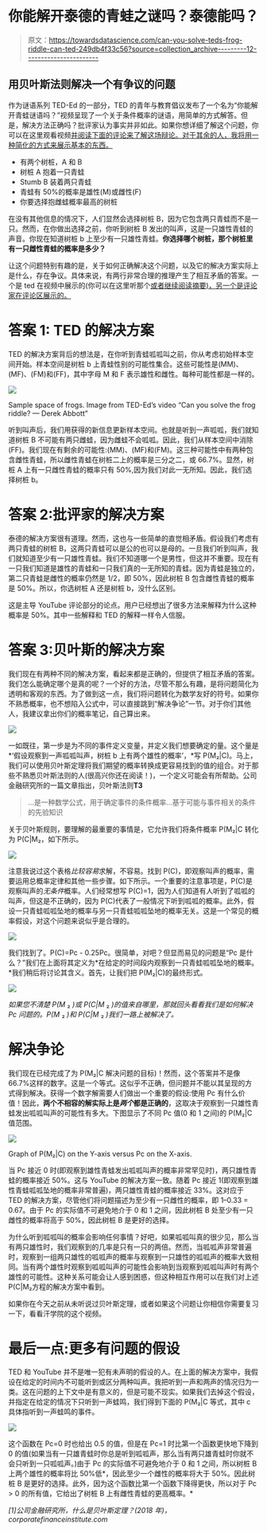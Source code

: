 # 你能解开泰德的青蛙之谜吗？泰德能吗？

> 原文：<https://towardsdatascience.com/can-you-solve-teds-frog-riddle-can-ted-249db4f33c56?source=collection_archive---------12----------------------->

## 用贝叶斯法则解决一个有争议的问题

作为谜语系列 TED-Ed 的一部分，TED 的青年与教育倡议发布了一个名为“你能解开青蛙谜语吗？”视频呈现了一个关于条件概率的谜语，用简单的方式解答。但是，解决方法正确吗？批评家认为事实并非如此。如果你想详细了解这个问题，你可以在这里观看视频[并阅读下面的评论来了解这场辩论。对于其余的人，我将用一种简化的方式来展示基本的东西。](https://youtu.be/cpwSGsb-rTs)

*   有两个树桩，A 和 B
*   树桩 A 抱着一只青蛙
*   Stumb B 装着两只青蛙
*   青蛙有 50%的概率是雄性(M)或雌性(F)
*   你要选择抱雌蛙概率最高的树桩

在没有其他信息的情况下，人们显然会选择树桩 B，因为它包含两只青蛙而不是一只。然而，在你做出选择之前，你听到树桩 B 发出的叫声，这是一只雄性青蛙的声音。你现在知道树桩 b 上至少有一只雄性青蛙。**你选择哪个树桩，那个树桩里有一只雌性青蛙的概率是多少？**

让这个问题特别有趣的是，关于如何正确解决这个问题，以及它的解决方案实际上是什么，存在争议。具体来说，有两行非常合理的推理产生了相互矛盾的答案。一个是 ted 在视频中展示的(你可以在这里听那个[或者继续阅读摘要)，另一个是评论家在评论区展示的。](https://youtu.be/cpwSGsb-rTs?t=141)

# 答案 1: TED 的解决方案

TED 的解决方案背后的想法是，在你听到青蛙呱呱叫之前，你从考虑初始样本空间开始。样本空间是树桩 b 上青蛙性别的可能性集合。这些可能性是(MM)、(MF)、(FM)和(FF)，其中字母 M 和 F 表示雄性和雌性。每种可能性都是一样的。

![](img/e64e678b20646c465578ce285c9b4b65.png)

Sample space of frogs. Image from TED-Ed’s video “Can you solve the frog riddle? — Derek Abbott”

听到叫声后，我们用获得的新信息更新样本空间。也就是听到一声呱呱，我们就知道树桩 B 不可能有两只雌蛙，因为雌蛙不会呱呱。因此，我们从样本空间中消除(FF)。我们现在有剩余的可能性:(MM)、(MF)和(FM)。这三种可能性中有两种包含雌性青蛙，所以雌性青蛙在树桩二上的概率是三分之二，或 66.7%。显然，树桩 A 上有一只雌性青蛙的概率只有 50%,因为我们对此一无所知。因此，我们选择树桩 b。

# 答案 2:批评家的解决方案

泰德的解决方案很有道理。然而，这也与一些简单的直觉相矛盾。假设我们考虑有两只青蛙的树桩 B，这两只青蛙可以是公的也可以是母的。一旦我们听到叫声，我们就知道至少有一只雄性青蛙。我们不知道哪一个是男性，但这并不重要。现在有一只我们知道是雄性的青蛙和一只我们真的一无所知的青蛙。因为青蛙是独立的，第二只青蛙是雌性的概率仍然是 1/2，即 50%，因此树桩 B 包含雌性青蛙的概率是 50%。所以，你选树桩 A 还是树桩 b，没什么区别。

这是主导 YouTube 评论部分的论点。用户已经想出了很多方法来解释为什么这种概率是 50%。其中一些解释和 TED 的解释一样令人信服。

# 答案 3:贝叶斯的解决方案

我们现在有两种不同的解决方案，看起来都是正确的，但提供了相互矛盾的答案。我们怎么能确定哪个是真的呢？一个好的方法，尽管不那么有趣，是将问题简化为透明和客观的东西。为了做到这一点，我们将问题转化为数学友好的符号。如果你不熟悉概率，也不想陷入公式中，可以直接跳到“解决争论”一节。对于你们其他人，我建议拿出你们的概率笔记，自己算出来。

![](img/71ddc91523b687cecab9b5a20df37fec.png)

一如既往，第一步是为不同的事件定义变量，并定义我们想要确定的量。这个量是*‘假设观察到一声呱呱叫声，树桩 b 上有两个雄性的概率’，*写 P(M₂|C)。马上，我们可以使用贝叶斯定理将我们期望的概率转换成更容易找到的值的组合。对于那些不熟悉贝叶斯法则的人(很高兴你还在阅读！)，一个定义可能会有所帮助。公司金融研究所的一篇文章指出，贝叶斯法则**T3**

> …是一种数学公式，用于确定事件的条件概率…基于可能与事件相关的条件的先验知识

关于贝叶斯规则，要理解的最重要的事情是，它允许我们将条件概率 P(M₂|C 转化为 P(C|M₂，如下所示。

![](img/746ba3a076e33a1a9986860997cddc63.png)

注意我说过这个表格*比较容易*求解，不容易。找到 P(C)，即观察叫声的概率，需要运用总概率定律和其他一些步骤。如下所示。一个重要的注意事项是，P(C)是观察叫声的*无条件*概率。人们经常想写 P(C)=1，因为人们知道有人听到了呱呱的叫声，但这是不正确的，因为 P(C)代表了一般情况下听到呱呱的概率。此外，假设一只青蛙呱呱坠地的概率与另一只青蛙呱呱坠地的概率无关。这是一个常见的概率假设，对这个问题来说似乎是合理的。

![](img/b61d8c1d4113d2de31c62cd0fc29a455.png)

我们找到了。P(C)=Pc - 0.25Pc。很简单，对吧？但显而易见的问题是“Pc 是什么？”我们在上面将其定义为*在给定的时间段内观察到一只青蛙呱呱坠地的概率。*我们稍后将讨论其含义。首先，让我们把 P(M₂|C)的最终形式。

![](img/a3c965e3a134fd5452d6206f9940fd57.png)

*如果您不清楚 P(M* ₂ *)或 P(C|M* ₂ *)的值来自哪里，那就回头看看我们是如何解决 Pc 问题的。P(M* ₂ *)和 P(C|M* ₂ *)我们一路上被解决了。*

# 解决争论

我们现在已经完成了为 P(M₂|C 解决问题的目标)！然而，这个答案并不是像 66.7%这样的数字。这是一个等式。这似乎不正确，但问题并不能以其呈现的方式得到解决。获得一个数字解需要人们做出一个重要的假设:使用 Pc 有什么价值！因此，**两个不相容的解实际上是*两个*都是正确的**，这取决于观察到一只雄性青蛙发出呱呱叫声的可能性有多大。下图显示了不同 Pc 值(0 和 1 之间)的 P(M₂|C 值范围。

![](img/b961fb755b25d552cb4c493f00c77bf4.png)

Graph of P(M₂|C) on the Y-axis versus Pc on the X-axis.

当 Pc 接近 0 时(即观察到雄性青蛙发出呱呱叫声的概率非常罕见时)，两只雄性青蛙的概率接近 50%。这与 YouTube 的解决方案一致。随着 Pc 接近 1(即观察到雄性青蛙呱呱坠地的概率非常普遍)，两只雄性青蛙的概率接近 33%。这对应于 TED 的解决方案，尽管他们将问题描述为至少有一只雌性的概率，即 1–0.33 = 0.67。由于 Pc 的实际值不可避免地介于 0 和 1 之间，因此树桩 B 处至少有一只雌性的概率将高于 50%，因此树桩 B 是更好的选择。

为什么听到呱呱叫的概率会影响任何事情？好吧，如果呱呱叫真的很少见，那么当有两只雄性时，我们观察到的几率是只有一只的两倍。然而，当呱呱声非常普遍时，观察到一组两只雄性的呱呱声的概率与观察到一只雄性的呱呱声的概率大致相同。当有两个雄性时观察到呱呱叫声的可能性会影响到当观察到呱呱叫声时有两个雄性的可能性。这种关系可能会让人感到困惑，但这种相互作用可以在我们对上述 P(C|M₂方程的解决方案中看到。

如果你在今天之前从未听说过贝叶斯定理，或者如果这个问题让你相信你需要复习一下，看看汗学院的这个视频。

# 最后一点:更多有问题的假设

TED 和 YouTube 并不是唯一犯有未声明的假设的人。在上面的解决方案中，我假设在给定的时间内不可能听到或区分两种叫声。我把听到一声和两声的情况归为一类。这在问题的上下文中是有意义的，但是可能不现实。如果我们去掉这个假设，并指定在给定的情况下只听到一声蛙鸣，我们得到下面的 P(M₂|C 等式，其中 c 具体指听到一声蛙鸣的事件。

![](img/b108cfa2669a6c7f4a54f917044e5372.png)

这个函数在 Pc=0 时也给出 0.5 的值，但是在 Pc=1 时比第一个函数更快地下降到 0 的值(如果当有一只雄青蛙时你总是听到呱呱声，那么当有两只雄青蛙时你就不会只听到一只呱呱声。)由于 Pc 的实际值不可避免地介于 0 和 1 之间，所以树桩 B 上两个雄性的概率将比 50%低*，因此至少一个雌性的概率将大于 50%。因此树桩 B 是更好的选择。此外，因为这个函数比第一个函数下降得更快，所以对于 Pc > 0 的所有值，它给出了树桩 B 上有雌性青蛙的更高概率。*

*[1]公司金融研究所，什么是贝叶斯定理？(2018 年)，corporatefinanceinstitute.com*